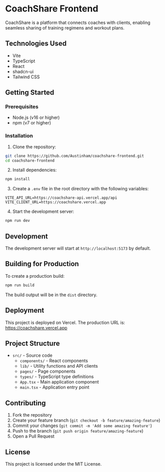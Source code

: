 # CoachShare Frontend

CoachShare is a platform that connects coaches with clients, enabling seamless sharing of training regimens and workout plans.

## Technologies Used

- Vite
- TypeScript
- React
- shadcn-ui
- Tailwind CSS

## Getting Started

### Prerequisites

- Node.js (v16 or higher)
- npm (v7 or higher)

### Installation

1. Clone the repository:
```bash
git clone https://github.com/Austinham/coachshare-frontend.git
cd coachshare-frontend
```

2. Install dependencies:
```bash
npm install
```

3. Create a `.env` file in the root directory with the following variables:
```env
VITE_API_URL=https://coachshare-api.vercel.app/api
VITE_CLIENT_URL=https://coachshare.vercel.app
```

4. Start the development server:
```bash
npm run dev
```

## Development

The development server will start at `http://localhost:5173` by default.

## Building for Production

To create a production build:

```bash
npm run build
```

The build output will be in the `dist` directory.

## Deployment

This project is deployed on Vercel. The production URL is: https://coachshare.vercel.app

## Project Structure

- `src/` - Source code
  - `components/` - React components
  - `lib/` - Utility functions and API clients
  - `pages/` - Page components
  - `types/` - TypeScript type definitions
  - `App.tsx` - Main application component
  - `main.tsx` - Application entry point

## Contributing

1. Fork the repository
2. Create your feature branch (`git checkout -b feature/amazing-feature`)
3. Commit your changes (`git commit -m 'Add some amazing feature'`)
4. Push to the branch (`git push origin feature/amazing-feature`)
5. Open a Pull Request

## License

This project is licensed under the MIT License.
